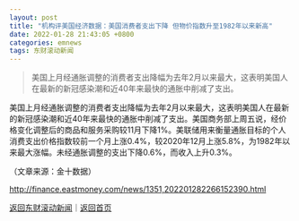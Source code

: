 ```yaml
---
layout: post
title: "机构评美国经济数据：美国消费者支出下降 但物价指数升至1982年以来新高"
date: 2022-01-28 21:43:05 +0800
categories: emnews
tags: 东财滚动新闻
---
```

> 美国上月经通胀调整的消费者支出降幅为去年2月以来最大，这表明美国人在最新的新冠感染潮和近40年来最快的通胀中削减了支出。

<p>美国上月经通胀调整的消费者支出降幅为去年2月以来最大，这表明美国人在最新的新冠感染潮和近40年来最快的通胀中削减了支出。美国商务部上周五说，经价格变化调整后的商品和服务采购较11月下降1%。美联储用来衡量通胀目标的个人消费支出价格指数较前一个月上涨0.4%，较2020年12月上涨5.8%，为1982年以来最大涨幅。未经通胀调整的支出下降0.6%，而收入上升0.3%。</p><p class="em_media">（文章来源：金十数据）</p>

<http://finance.eastmoney.com/news/1351,202201282266152390.html>

[返回东财滚动新闻](//finews.withounder.com/emnews/)｜[返回首页](//finews.withounder.com/)
